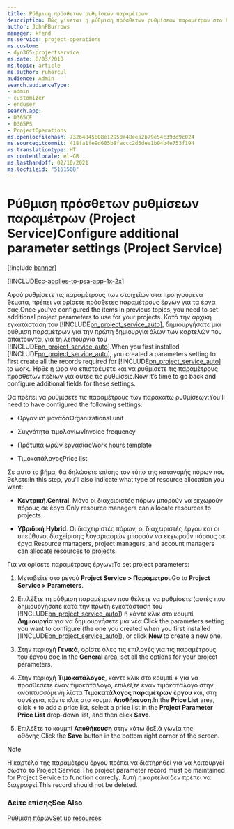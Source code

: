 ```yaml
---
title: Ρύθμιση πρόσθετων ρυθμίσεων παραμέτρων
description: Πώς γίνεται η ρύθμιση πρόσθετων ρυθμίσεων παραμέτρων στο Project Service
author: JohnPBurrows
manager: kfend
ms.service: project-operations
ms.custom:
- dyn365-projectservice
ms.date: 8/03/2018
ms.topic: article
ms.author: ruhercul
audience: Admin
search.audienceType:
- admin
- customizer
- enduser
search.app:
- D365CE
- D365PS
- ProjectOperations
ms.openlocfilehash: 73264845808e12950a48eea2b79e54c393d9c024
ms.sourcegitcommit: 418fa1fe9d605b8faccc2d5dee1b04b4e753f194
ms.translationtype: HT
ms.contentlocale: el-GR
ms.lasthandoff: 02/10/2021
ms.locfileid: "5151568"
---
```

# <a name="configure-additional-parameter-settings-project-service"></a><span data-ttu-id="82c01-103">Ρύθμιση πρόσθετων ρυθμίσεων παραμέτρων (Project Service)</span><span class="sxs-lookup"><span data-stu-id="82c01-103">Configure additional parameter settings (Project Service)</span></span>

[!include [banner](../includes/psa-now-project-operations.md)]

[!INCLUDE[cc-applies-to-psa-app-1x-2x](../includes/cc-applies-to-psa-app-1x-2x.md)]

<span data-ttu-id="82c01-104">Αφού ρυθμίσετε τις παραμέτρους των στοιχείων στα προηγούμενα θέματα, πρέπει να ορίσετε πρόσθετες παραμέτρους έργων για τα έργα σας.</span><span class="sxs-lookup"><span data-stu-id="82c01-104">Once you’ve configured the items in previous topics, you need to set additional project parameters to use for your projects.</span></span> <span data-ttu-id="82c01-105">Κατά την αρχική εγκατάσταση του [!INCLUDE[pn_project_service_auto](../includes/pn-project-service-auto.md)], δημιουργήσατε μια ρύθμιση παραμέτρων για την πρώτη δημιουργία όλων των καρτελών που απαιτούνται για τη λειτουργία του [!INCLUDE[pn_project_service_auto](../includes/pn-project-service-auto.md)].</span><span class="sxs-lookup"><span data-stu-id="82c01-105">When you first installed [!INCLUDE[pn_project_service_auto](../includes/pn-project-service-auto.md)], you created a parameters setting to first create all the records required for [!INCLUDE[pn_project_service_auto](../includes/pn-project-service-auto.md)] to work.</span></span> <span data-ttu-id="82c01-106">Ήρθε η ώρα να επιστρέψετε και να ρυθμίσετε τις παραμέτρους πρόσθετων πεδίων για αυτές τις ρυθμίσεις.</span><span class="sxs-lookup"><span data-stu-id="82c01-106">Now it’s time to go back and configure additional fields for these settings.</span></span>  
  
 <span data-ttu-id="82c01-107">Θα πρέπει να ρυθμίσετε τις παραμέτρους των παρακάτω ρυθμίσεων:</span><span class="sxs-lookup"><span data-stu-id="82c01-107">You’ll need to have configured the following settings:</span></span>  
  
-   <span data-ttu-id="82c01-108">Οργανική μονάδα</span><span class="sxs-lookup"><span data-stu-id="82c01-108">Organizational unit</span></span>  
  
-   <span data-ttu-id="82c01-109">Συχνότητα τιμολογίων</span><span class="sxs-lookup"><span data-stu-id="82c01-109">Invoice frequency</span></span>  
  
-   <span data-ttu-id="82c01-110">Πρότυπα ωρών εργασίας</span><span class="sxs-lookup"><span data-stu-id="82c01-110">Work hours template</span></span>  
  
-   <span data-ttu-id="82c01-111">Τιμοκατάλογος</span><span class="sxs-lookup"><span data-stu-id="82c01-111">Price list</span></span>  
 
<span data-ttu-id="82c01-112">Σε αυτό το βήμα, θα δηλώσετε επίσης τον τύπο της κατανομής πόρων που θέλετε:</span><span class="sxs-lookup"><span data-stu-id="82c01-112">In this step, you’ll also indicate what type of resource allocation you want:</span></span>  
  
- <span data-ttu-id="82c01-113">**Κεντρική**.</span><span class="sxs-lookup"><span data-stu-id="82c01-113">**Central**.</span></span> <span data-ttu-id="82c01-114">Μόνο οι διαχειριστές πόρων μπορούν να εκχωρούν πόρους σε έργα.</span><span class="sxs-lookup"><span data-stu-id="82c01-114">Only resource managers can allocate resources to projects.</span></span>  
  
- <span data-ttu-id="82c01-115">**Υβριδική**.</span><span class="sxs-lookup"><span data-stu-id="82c01-115">**Hybrid**.</span></span> <span data-ttu-id="82c01-116">Οι διαχειριστές πόρων, οι διαχειριστές έργου και οι υπεύθυνοι διαχείρισης λογαριασμών μπορούν να εκχωρούν πόρους σε έργα.</span><span class="sxs-lookup"><span data-stu-id="82c01-116">Resource managers, project managers, and account managers can allocate resources to projects.</span></span>  
  
 
<span data-ttu-id="82c01-117">Για να ορίσετε παραμέτρους έργων:</span><span class="sxs-lookup"><span data-stu-id="82c01-117">To set project parameters:</span></span>  
  
1. <span data-ttu-id="82c01-118">Μεταβείτε στο μενού **Project Service > Παράμετροι**.</span><span class="sxs-lookup"><span data-stu-id="82c01-118">Go to **Project Service > Parameters**.</span></span>  
  
2. <span data-ttu-id="82c01-119">Επιλέξτε τη ρύθμιση παραμέτρων που θέλετε να ρυθμίσετε (αυτές που δημιουργήσατε κατά την πρώτη εγκατάσταση του [!INCLUDE[pn_project_service_auto](../includes/pn-project-service-auto.md)]) ή κάντε κλικ στο κουμπί **Δημιουργία** για να δημιουργήσετε μια νέα.</span><span class="sxs-lookup"><span data-stu-id="82c01-119">Click the parameters setting you want to configure (the one you created when you first installed [!INCLUDE[pn_project_service_auto](../includes/pn-project-service-auto.md)]), or click **New** to create a new one.</span></span>  
  
3. <span data-ttu-id="82c01-120">Στην περιοχή **Γενικά**, ορίστε όλες τις επιλογές για τις παραμέτρους του έργου σας.</span><span class="sxs-lookup"><span data-stu-id="82c01-120">In the **General** area, set all the options for your project parameters.</span></span>  
  
4. <span data-ttu-id="82c01-121">Στην περιοχή **Τιμοκατάλογος**, κάντε κλικ στο κουμπί **+** για να προσθέσετε έναν τιμοκατάλογο, επιλέξτε έναν τιμοκατάλογο στην αναπτυσσόμενη λίστα **Τιμοκατάλογος παραμέτρων έργου** και, στη συνέχεια, κάντε κλικ στο κουμπί **Αποθήκευση**.</span><span class="sxs-lookup"><span data-stu-id="82c01-121">In the **Price List** area, click **+** to add a price list, select a price list in the **Project Parameter Price List** drop-down list, and then click **Save**.</span></span>  
  
5. <span data-ttu-id="82c01-122">Επιλέξτε το κουμπί **Αποθήκευση** στην κάτω δεξιά γωνία της οθόνης.</span><span class="sxs-lookup"><span data-stu-id="82c01-122">Click the **Save** button in the bottom right corner of the screen.</span></span>  

> [!NOTE]
> <span data-ttu-id="82c01-123">Η καρτέλα της παραμέτρου έργου πρέπει να διατηρηθεί για να λειτουργεί σωστά το Project Service.</span><span class="sxs-lookup"><span data-stu-id="82c01-123">The project parameter record must be maintained for Project Service to function correcly.</span></span> <span data-ttu-id="82c01-124">Αυτή η καρτέλα δεν πρέπει να διαγραφεί.</span><span class="sxs-lookup"><span data-stu-id="82c01-124">This record should not be deleted.</span></span>

### <a name="see-also"></a><span data-ttu-id="82c01-125">Δείτε επίσης</span><span class="sxs-lookup"><span data-stu-id="82c01-125">See Also</span></span>  
 [<span data-ttu-id="82c01-126">Ρύθμιση πόρων</span><span class="sxs-lookup"><span data-stu-id="82c01-126">Set up resources</span></span>](../psa/set-up-resources.md)
